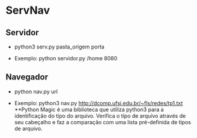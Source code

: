# ServNav

## Servidor
- python3 serv.py pasta_origem porta

* Exemplo:  python servidor.py /home 8080

## Navegador
- python nav.py url

* Exemplo: python3 nav.py http://dcomp.ufsj.edu.br/~fls/redes/tp1.txt
**Python Magic é uma biblioteca que utiliza python3 para a identificação do tipo do arquivo. 
  Verifica o tipo de arquivo através de seu cabeçalho e faz a comparação com uma lista pré-definida de tipos de arquivo.
